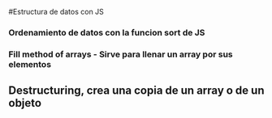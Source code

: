 #Estructura de datos con JS


### Ordenamiento de datos con la funcion sort de JS

###  Fill method of arrays - Sirve para llenar un array por sus elementos
## Destructuring, crea una copia de un array o de un objeto